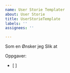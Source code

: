```yaml
---
name: User Storie Templater
about: User Storie
title: UserStorieTemplate
labels: ''
assignees: ''

---
```


Som en 
Ønsker jeg 
Slik at

Oppgaver:
- [ ]
